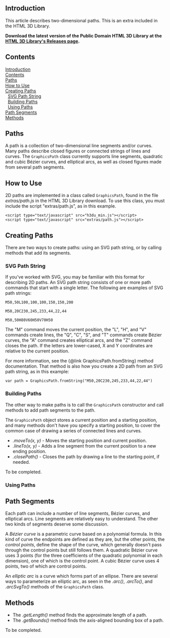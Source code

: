 ## Introduction <a id=Introduction></a>

This article describes two-dimensional paths.  This is an extra included in the HTML 3D Library.

**Download the latest version of the Public Domain HTML 3D
Library at the [HTML 3D Library's Releases page](https://github.com/peteroupc/html3dutil/releases).**

## Contents <a id=Contents></a>

[Introduction](#Introduction)<br>[Contents](#Contents)<br>[Paths](#Paths)<br>[How to Use](#How_to_Use)<br>[Creating Paths](#Creating_Paths)<br>&nbsp;&nbsp;[SVG Path String](#SVG_Path_String)<br>&nbsp;&nbsp;[Building Paths](#Building_Paths)<br>&nbsp;&nbsp;[Using Paths](#Using_Paths)<br>[Path Segments](#Path_Segments)<br>[Methods](#Methods)<br>

## Paths <a id=Paths></a>

A path is a collection of two-dimensional line segments and/or curves.  Many paths describe
closed figures or connected strings of lines and curves. The `GraphicsPath` class
currently supports line segments, quadratic and cubic B&eacute;zier curves, and elliptical arcs,
as well as closed figures made from several path segments.

## How to Use <a id=How_to_Use></a>

2D paths are implemented in a class called `GraphicsPath`, found in the file _extras/path.js_ in
the HTML 3D Library download.  To use this class, you must include the script "extras/path.js",
as in this example.

    <script type="text/javascript" src="h3du_min.js"></script>
    <script type="text/javascript" src="extras/path.js"></script>

## Creating Paths <a id=Creating_Paths></a>

There are two ways to create paths: using an SVG path string, or by calling methods that add
its segments.

### SVG Path String <a id=SVG_Path_String></a>

If you've worked with SVG, you may be familiar with this format for describing 2D paths.  An
SVG path string consists of one or more path commands that start with a single letter.
The following are examples of SVG path strings:

    M50,50L100,100,100,150,150,200

    M50,20C230,245,233,44,22,44

    M50,50H80V60H50V70H50

The "M" command moves the current position, the "L", "H", and "V" commands create
lines, the "Q", "C", "S", and "T" commands create B&eacute;zier curves, the "A" command
creates elliptical arcs, and the "Z" command closes the path. If the letters are
lower-cased, X and Y coordinates are relative to the current position.

For more information, see the {@link GraphicsPath.fromString} method documentation.
That method is also how you create a 2D path from an SVG path string, as in this
example:

    var path = GraphicsPath.fromString("M50,20C230,245,233,44,22,44")

### Building Paths <a id=Building_Paths></a>

The other way to make paths is to call the `GraphicsPath` constructor and call methods
to add path segments to the path.

The `GraphicsPath` object stores a current position and a starting position, and many methods
don't have you specify a starting position, to cover the common case of drawing a series
of connected lines and curves.

* _.moveTo(x, y)_ - Moves the starting position and current position.
* _.lineTo(x, y)_ - Adds a line segment from the current position to a new ending position.
* _.closePath()_ - Closes the path by drawing a line to the starting point, if needed.

To be completed.

### Using Paths <a id=Using_Paths></a>

## Path Segments <a id=Path_Segments></a>

Each path can include a number of line segments, B&eacute;zier curves, and elliptical arcs.
Line segments are relatively easy to understand.  The other two kinds of segments
deserve some discussion.

A _B&eacute;zier curve_ is a parametric curve based on a polynomial formula.  In this kind of
curve the endpoints are defined as they are, but the other points, the _control points_, define
the shape of the curve, which generally doesn't pass through the control points but still
follows them.  A quadratic B&eacute;zier curve uses 3 points (for the three coefficients of the
quadratic polynomial in each dimension), one of which is the control point.  A cubic B&eacute;zier
curve uses 4 points, two of which are control points.

An _elliptic arc_ is a curve which forms part of an ellipse.  There are several ways to
parameterize an elliptic arc, as seen in the _.arc()_, _.arcTo()_, and _.arcSvgTo()_ methods
of the `GraphicsPath` class.

## Methods <a id=Methods></a>

* The _.getLength()_ method finds the approximate length of a path.
* The _.getBounds()_ method finds the axis-aligned bounding box of a path.

To be completed.
